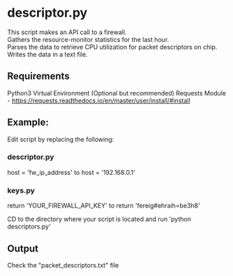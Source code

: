 # descriptor.py
This script makes an API call to a firewall.  
Gathers the resource-monitor statistics for the last hour.  
Parses the data to retrieve CPU utilization for packet descriptors on chip.  
Writes the data in a text file.

## Requirements
Python3
Virtual Environment (Optional but recommended)
Requests Module - https://requests.readthedocs.io/en/master/user/install/#install  

## Example:
Edit script by replacing the following:
### descriptor.py
host = 'fw_ip_address' to host = '192.168.0.1'
### keys.py
return 'YOUR_FIREWALL_API_KEY' to return 'fereig#ehraih=be3h8'

CD to the directory where your script is located and run 'python descriptors.py'

## Output
Check the "packet_descriptors.txt" file

